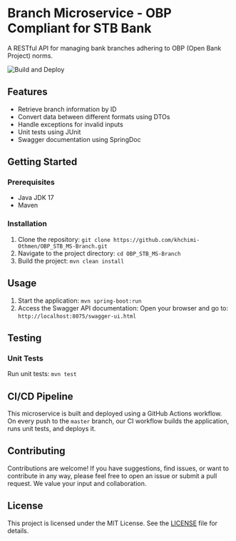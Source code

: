 # Branch Microservice - OBP Compliant for STB Bank

A RESTful API for managing bank branches adhering to OBP (Open Bank Project) norms.

![Build and Deploy](https://github.com/khchimi-Othmen/OBP_STB_MS-Branch/workflows/Build%20and%20Deploy/badge.svg)

## Features

- Retrieve branch information by ID
- Convert data between different formats using DTOs
- Handle exceptions for invalid inputs
- Unit tests using JUnit
- Swagger documentation using SpringDoc

## Getting Started

### Prerequisites

- Java JDK 17
- Maven

### Installation

1. Clone the repository: `git clone https://github.com/khchimi-Othmen/OBP_STB_MS-Branch.git`
2. Navigate to the project directory: `cd OBP_STB_MS-Branch`
3. Build the project: `mvn clean install`

## Usage

1. Start the application: `mvn spring-boot:run`
2. Access the Swagger API documentation: Open your browser and go to: `http://localhost:8075/swagger-ui.html`

## Testing

### Unit Tests

Run unit tests: `mvn test`

## CI/CD Pipeline

This microservice is built and deployed using a GitHub Actions workflow. On every push to the `master` branch, our CI workflow builds the application, runs unit tests, and deploys it.

## Contributing

Contributions are welcome! If you have suggestions, find issues, or want to contribute in any way, please feel free to open an issue or submit a pull request. We value your input and collaboration.

## License

This project is licensed under the MIT License. See the [LICENSE](LICENSE) file for details.
